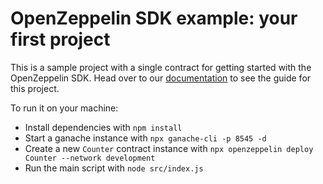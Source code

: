 # OpenZeppelin SDK example: your first project

This is a sample project with a single contract for getting started with the OpenZeppelin SDK. Head over to our [documentation](https://docs.openzeppelin.com) to see the guide for this project.

To run it on your machine:
- Install dependencies with `npm install`
- Start a ganache instance with `npx ganache-cli -p 8545 -d`
- Create a new `Counter` contract instance with `npx openzeppelin deploy Counter --network development`
- Run the main script with `node src/index.js`
